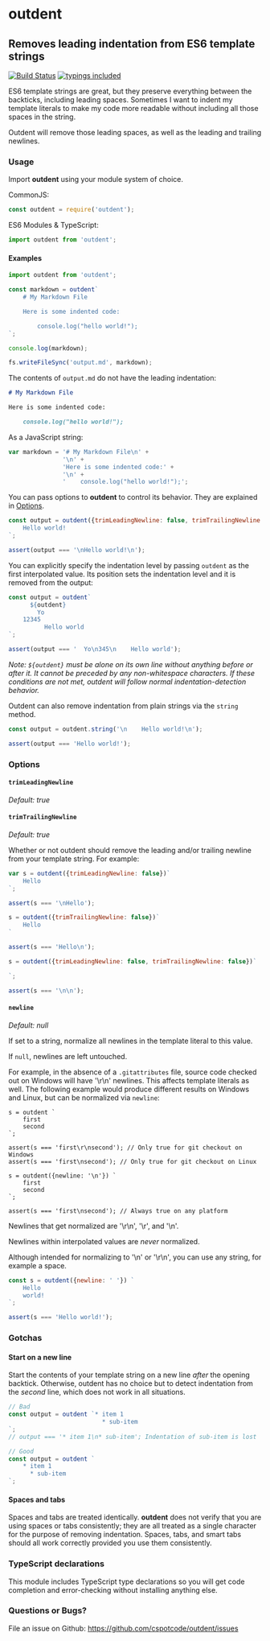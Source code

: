 # outdent

## Removes leading indentation from ES6 template strings

[![Build Status](https://travis-ci.org/cspotcode/outdent.svg?branch=master)](https://travis-ci.org/cspotcode/outdent) [![typings included](https://img.shields.io/badge/typings-included-brightgreen.svg)](#typescript-declarations)

ES6 template strings are great, but they preserve everything between the backticks, including leading spaces.
Sometimes I want to indent my template literals to make my code more readable without including all those spaces in the
string.

Outdent will remove those leading spaces, as well as the leading and trailing newlines.

### Usage

Import **outdent** using your module system of choice.

CommonJS:
```javascript
const outdent = require('outdent');
```

ES6 Modules & TypeScript:
```javascript
import outdent from 'outdent';
```

#### Examples

```javascript
import outdent from 'outdent';

const markdown = outdent`
    # My Markdown File

    Here is some indented code:

        console.log("hello world!");
`;

console.log(markdown);

fs.writeFileSync('output.md', markdown);
```

The contents of `output.md` do not have the leading indentation:

```markdown
# My Markdown File

Here is some indented code:

    console.log("hello world!");
```

As a JavaScript string:

```javascript
var markdown = '# My Markdown File\n' +
               '\n' +
               'Here is some indented code:' +
               '\n' +
               '    console.log("hello world!");';
```

You can pass options to **outdent** to control its behavior. They are explained in [Options](#options).

```javascript
const output = outdent({trimLeadingNewline: false, trimTrailingNewline: false})`
    Hello world!
`;

assert(output === '\nHello world!\n');
```

You can explicitly specify the indentation level by passing `outdent` as the first interpolated value. Its position sets the indentation level and it is removed from the output:

```javascript
const output = outdent`
      ${outdent}
        Yo
    12345
          Hello world
`;

assert(output === '  Yo\n345\n    Hello world');
```

*Note: `${outdent}` must be alone on its own line without anything before or after it. It cannot be preceded by any non-whitespace characters.*
*If these conditions are not met, outdent will follow normal indentation-detection behavior.*

Outdent can also remove indentation from plain strings via the `string` method.

```javascript
const output = outdent.string('\n    Hello world!\n');

assert(output === 'Hello world!');
```

### Options

#### `trimLeadingNewline`
*Default: true*

#### `trimTrailingNewline`
*Default: true*

Whether or not outdent should remove the leading and/or trailing newline from your template string.  For example:

```javascript
var s = outdent({trimLeadingNewline: false})`
    Hello
`;

assert(s === '\nHello');

s = outdent({trimTrailingNewline: false})`
    Hello
`

assert(s === 'Hello\n');

s = outdent({trimLeadingNewline: false, trimTrailingNewline: false})`

`;

assert(s === '\n\n');
```

#### `newline`
*Default: null*

If set to a string, normalize all newlines in the template literal to this value.

If `null`, newlines are left untouched.

For example, in the absence of a `.gitattributes` file, source code
checked out on Windows will have '\r\n' newlines.  This affects
template literals as well.  The following example would produce
different results on Windows and Linux, but can be normalized via
`newline`:

```
s = outdent `
    first
    second
`;

assert(s === 'first\r\nsecond'); // Only true for git checkout on Windows
assert(s === 'first\nsecond'); // Only true for git checkout on Linux

s = outdent({newline: '\n'}) `
    first
    second
`;

assert(s === 'first\nsecond'); // Always true on any platform
```

Newlines that get normalized are '\r\n', '\r', and '\n'.

Newlines within interpolated values are *never* normalized.

Although intended for normalizing to '\n' or '\r\n',
you can use any string, for example a space.

```javascript
const s = outdent({newline: ' '}) `
    Hello
    world!
`;

assert(s === 'Hello world!');
```

<!--
#### `pass`

Returns an arguments array that can be passed to another tagging function, instead of returning a string.

For example, say you want to use outdent with the following code:

```javascript
function query(barVal) {
    return prepareSql`
SELECT * from foo where bar = ${barVal}
    `;
}
```

`prepareSql` is expecting to receive a strings array and all interpolated values so that it can create a safe SQL
query.  To add outdent into the mix, we
must set `pass: true` and splat the result into `prepareSql`.

```javascript
var odRaw = outdent({pass: true});
function query(barVal) {
    return prepareSql(...odRaw`
        SELECT * from foo where bar = ${barVal}
    `)
}
```

*This is a contrived example because SQL servers don't care about indentation.  But perhaps the result is
being logged and looks better without indentation?  Perhaps you're doing something totally different with tagged
template strings? Regardless, the `pass` option is here in case you need it. :-)*

-->

### Gotchas

#### Start on a new line

Start the contents of your template string on a new line *after* the opening backtick.  Otherwise, outdent
has no choice but to detect indentation from the *second* line, which does not work in all situations.

```javascript
// Bad
const output = outdent `* item 1
                          * sub-item
`;
// output === '* item 1\n* sub-item'; Indentation of sub-item is lost

// Good
const output = outdent `
    * item 1
      * sub-item
`;
```

#### Spaces and tabs

Spaces and tabs are treated identically. **outdent** does not verify that you are using spaces or tabs consistently; they
are all treated as a single character for the purpose of removing indentation. Spaces, tabs, and smart tabs should
all work correctly provided you use them consistently.

### TypeScript declarations

This module includes TypeScript type declarations so you will get code completion and error-checking without installing anything else.

<!--
### TODOs

[ ] Support tabs and/or smart tabs (verify they're being used correctly?  Throw an error if not?)
-->

### Questions or Bugs?

File an issue on Github: https://github.com/cspotcode/outdent/issues

